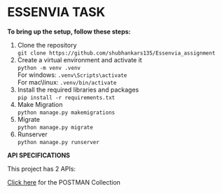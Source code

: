 # ESSENVIA TASK


**To bring up the setup, follow these steps:**   
1. Clone the repository   
`git clone https://github.com/shubhankars135/Essenvia_assignment`   
2. Create a virtual environment and activate it        
`python -m venv .venv`   
For windows: `.venv\Scripts\activate`    
For mac\linux: `.venv/bin/activate`   
3. Install the required libraries and packages   
`pip install -r requirements.txt` 
4. Make Migration    
`python manage.py makemigrations`   
5. Migrate    
`python manage.py migrate`   
6. Runserver    
`python manage.py runserver`


**API SPECIFICATIONS**

This project has 2 APIs:


[Click here](https://www.getpostman.com/collections/cff3f586a54c90fad0a4) for the POSTMAN Collection
